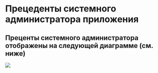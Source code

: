 # Прецеденты системного администратора приложения 

## Преценты системного администратора отображены на следующей диаграмме (см. ниже)
<image src="/docs/assets/use_case_diagram_for_admins.png">